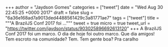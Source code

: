 
+++
author = "Jaydson Gomes"
categories = ["tweet"]
date = "Wed Aug 30 22:45:25 +0000 2017"
draft = false
slug = "6a36e168ad7a9013ded4488561429c3a81771ae7"
tags = ["tweet"]
title = """A BrazilJS Conf 2017 foi ..."""
tweet = true
micro = true
tweet_url = "https://twitter.com/jaydson/status/903025896692613120"
+++
A BrazilJS Conf 2017 foi um marco. O dia de hoje foi outro marco. Que dia amigos! Tem escroto na comunidade? Tem. Tem gente boa? Pra caralho
